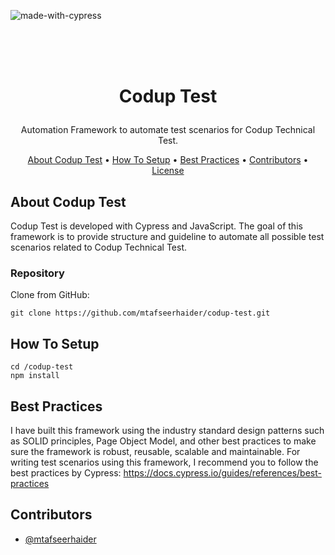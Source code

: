 ![made-with-cypress](https://img.shields.io/badge/Developed%20with-Cypress-informational)

<br />
<h1>
<p align="center">
  <br>Codup Test
</h1>
  <p align="center">
    Automation Framework to automate test scenarios for Codup Technical Test.
    <br />
    </p>
<p align="center">
  <a href="#about-the-project">About Codup Test</a> •
  <a href="#installation">How To Setup</a> •
  <a href="#best-practices">Best Practices</a> •
  <a href="#contributors">Contributors</a> •
  <a href="LICENSE.md">License</a>
</p>
                          
## About Codup Test
Codup Test is developed with Cypress and JavaScript. The goal of this framework is to provide structure and guideline to automate all possible test scenarios related to Codup Technical Test.

### Repository

Clone from GitHub:

```
git clone https://github.com/mtafseerhaider/codup-test.git

```

## How To Setup

```npm
cd /codup-test
npm install
```

## Best Practices

I have built this framework using the industry standard design patterns such as SOLID principles, Page Object Model, and other best practices to make sure the framework is robust, reusable, scalable and maintainable.
For writing test scenarios using this framework, I recommend you to follow the best practices by Cypress: https://docs.cypress.io/guides/references/best-practices

## Contributors

- [@mtafseerhaider](https://github.com/mtafseerhaider/mtafseerhaider)
